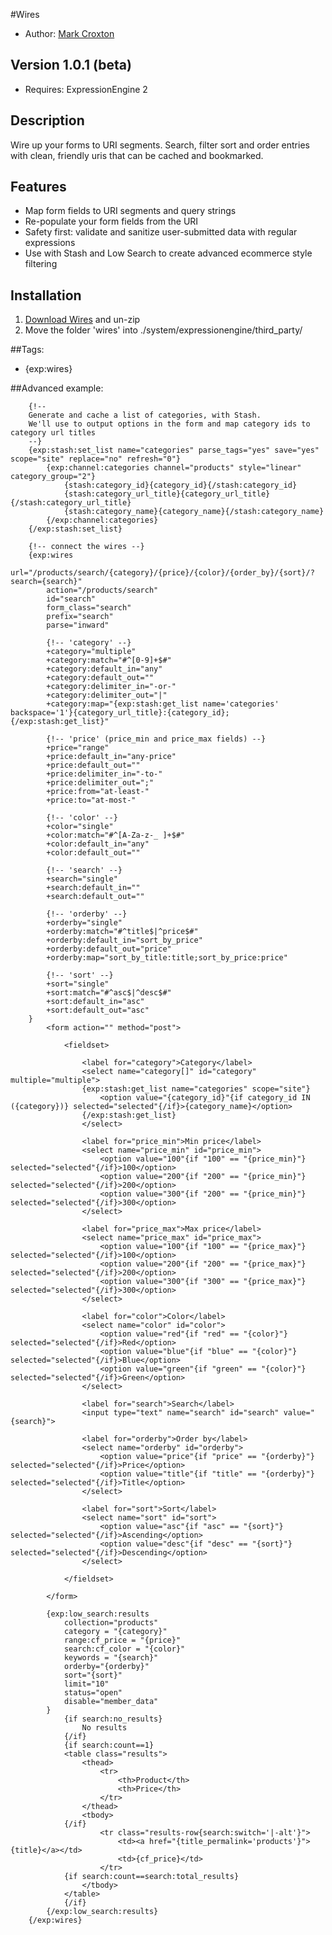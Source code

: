 #Wires

* Author: [Mark Croxton](http://hallmark-design.co.uk/)

## Version 1.0.1 (beta)

* Requires: ExpressionEngine 2

## Description

Wire up your forms to URI segments. Search, filter sort and order entries with clean, friendly uris that can be cached and bookmarked.

## Features

* Map form fields to URI segments and query strings
* Re-populate your form fields from the URI
* Safety first: validate and sanitize user-submitted data with regular expressions 
* Use with Stash and Low Search to create advanced ecommerce style filtering

## Installation

1. [Download Wires](https://github.com/croxton/Wires/archive/master.zip) and un-zip
2. Move the folder 'wires' into ./system/expressionengine/third_party/

##Tags:

* {exp:wires}

##Advanced example:

		{!-- 
		Generate and cache a list of categories, with Stash.
		We'll use to output options in the form and map category ids to category url titles 
		--}
		{exp:stash:set_list name="categories" parse_tags="yes" save="yes" scope="site" replace="no" refresh="0"}  
			{exp:channel:categories channel="products" style="linear" category_group="2"}
				{stash:category_id}{category_id}{/stash:category_id}
				{stash:category_url_title}{category_url_title}{/stash:category_url_title}
				{stash:category_name}{category_name}{/stash:category_name}
			{/exp:channel:categories}
		{/exp:stash:set_list}

		{!-- connect the wires --}
		{exp:wires 
			url="/products/search/{category}/{price}/{color}/{order_by}/{sort}/?search={search}" 
			action="/products/search"
			id="search"
			form_class="search"
			prefix="search"
			parse="inward"
			
			{!-- 'category' --}
			+category="multiple"
			+category:match="#^[0-9]+$#"
			+category:default_in="any"
			+category:default_out=""
			+category:delimiter_in="-or-"
			+category:delimiter_out="|"
			+category:map="{exp:stash:get_list name='categories' backspace='1'}{category_url_title}:{category_id};{/exp:stash:get_list}"

			{!-- 'price' (price_min and price_max fields) --}
			+price="range"
			+price:default_in="any-price"
			+price:default_out=""
			+price:delimiter_in="-to-"
			+price:delimiter_out=";"
			+price:from="at-least-"
			+price:to="at-most-"

			{!-- 'color' --}
			+color="single"
			+color:match="#^[A-Za-z-_ ]+$#"
			+color:default_in="any"
			+color:default_out=""

			{!-- 'search' --}
			+search="single"
			+search:default_in=""
			+search:default_out=""

		    {!-- 'orderby' --}
		    +orderby="single"
		    +orderby:match="#^title$|^price$#"
		    +orderby:default_in="sort_by_price"
		    +orderby:default_out="price"
		    +orderby:map="sort_by_title:title;sort_by_price:price"

		    {!-- 'sort' --}
		    +sort="single"
		    +sort:match="#^asc$|^desc$#"
		    +sort:default_in="asc"
		    +sort:default_out="asc"
		}
			<form action="" method="post">

				<fieldset>

					<label for="category">Category</label>
					<select name="category[]" id="category" multiple="multiple">
					{exp:stash:get_list name="categories" scope="site"} 
					   	<option value="{category_id}"{if category_id IN ({category})} selected="selected"{/if}>{category_name}</option>
					{/exp:stash:get_list}
					</select>

					<label for="price_min">Min price</label>
					<select name="price_min" id="price_min">
						<option value="100"{if "100" == "{price_min}"} selected="selected"{/if}>100</option>
						<option value="200"{if "200" == "{price_min}"} selected="selected"{/if}>200</option>
						<option value="300"{if "200" == "{price_min}"} selected="selected"{/if}>300</option>
					</select>

					<label for="price_max">Max price</label>
					<select name="price_max" id="price_max">
						<option value="100"{if "100" == "{price_max}"} selected="selected"{/if}>100</option>
						<option value="200"{if "200" == "{price_max}"} selected="selected"{/if}>200</option>
						<option value="300"{if "300" == "{price_max}"} selected="selected"{/if}>300</option>
					</select>

					<label for="color">Color</label>
					<select name="color" id="color">
						<option value="red"{if "red" == "{color}"} selected="selected"{/if}>Red</option>
						<option value="blue"{if "blue" == "{color}"} selected="selected"{/if}>Blue</option>
						<option value="green"{if "green" == "{color}"} selected="selected"{/if}>Green</option>
					</select>

					<label for="search">Search</label>
					<input type="text" name="search" id="search" value="{search}">

					<label for="orderby">Order by</label>
					<select name="orderby" id="orderby">
						<option value="price"{if "price" == "{orderby}"} selected="selected"{/if}>Price</option>
						<option value="title"{if "title" == "{orderby}"} selected="selected"{/if}>Title</option>
					</select>

					<label for="sort">Sort</label>
					<select name="sort" id="sort">
						<option value="asc"{if "asc" == "{sort}"} selected="selected"{/if}>Ascending</option>
						<option value="desc"{if "desc" == "{sort}"} selected="selected"{/if}>Descending</option>
					</select>

				</fieldset>

			</form>

			{exp:low_search:results 
		        collection="products"
		        category = "{category}"
		        range:cf_price = "{price}"
		        search:cf_color = "{color}"
		        keywords = "{search}"
		        orderby="{orderby}"
		        sort="{sort}"
		        limit="10"
		        status="open"
		        disable="member_data"
		    }
		        {if search:no_results}
		            No results
		        {/if}
		        {if search:count==1}
		        <table class="results">
		            <thead>
		                <tr>
		                    <th>Product</th>
		                    <th>Price</th>
		                </tr>
		            </thead>
		            <tbody>
		        {/if}
		                <tr class="results-row{search:switch='|-alt'}">
		                    <td><a href="{title_permalink='products'}">{title}</a></td>
		                    <td>{cf_price}</td>
		                </tr>
		        {if search:count==search:total_results}    
		            </tbody>
		        </table>
		        {/if}
		    {/exp:low_search:results}
		{/exp:wires}
